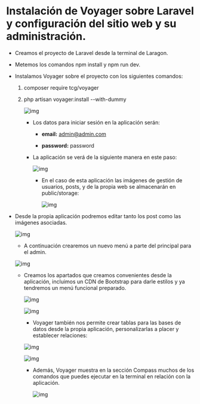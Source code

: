 # **Instalación de Voyager sobre Laravel y configuración del sitio web y su administración.**

- Creamos el proyecto de Laravel desde la terminal de Laragon.

- Metemos los comandos npm install y npm run dev.

- Instalamos Voyager sobre el proyecto con los siguientes comandos:

  1. composer require tcg/voyager

  2. php artisan voyager:install --with-dummy

     ![img](https://lh5.googleusercontent.com/ObLKCdYmWFgbv2Rz6jUcSVWLNelMYk7qv9NB1tRXkyQlKslPxj0oz90l2INzKkoWXa7WiagyNvuwzzbvqnZY3O-Y2DqBJRDwKdsFGUUmw1UjlvjsrwePg9dm4gBUo4oWhn_GAdS3vXNSN88-8w)

     

     - Los datos para iniciar sesión en la aplicación serán: 

       - **email:** admin@admin.com 

       - **password:** password

         

     - La aplicación se verá de la siguiente manera en este paso: 

       

       ![img](https://lh4.googleusercontent.com/6VAVHjzbOXFi3mvMz9PHXQSFDWZjNkgDWjhISS87pKns44NY20OASUNnbNsnKQnUX8p6X155p-KV_gciEGyTlNeVyTdF3aA95EvhiHN3v0f4T7SO3SXZ2vMKijjZiPAeuXmkiqiD7nQk4H_jXA)

       

       - En el caso de esta aplicación las imágenes de gestión de usuarios, posts, y de la propia web se almacenarán en public/storage:

         ![img](https://lh6.googleusercontent.com/Jn-mK7eaqveWDf5xbzvOBxt-gNMX-2dmjBcCEt5159JBiIObNGwwo2cG-3D5VdkJ902Wugvel9CHLN36C7acmj6E5gaWGXrKsjs8_cy9YKpigixU15BgQaq3zpzvr8am-0p6IoHw7NQEZV7UtQ)



- Desde la propia aplicación podremos editar tanto los post como las imágenes asociadas.

  

  ![img](https://lh5.googleusercontent.com/hTyAEJPc1ihngFU1p5c0aF1iiNA1AIFo0v2Xeru6VPwPI4KCEm2MfzMqNReqTm1SsW0rqsW_BNJImQgDSowN83Aa714Edo6HHLTzHH7Jn9VsoYFqlXYT93OSlICaSJKA23PrhWym_XwYy4O-QA)

  

  - A continuación crearemos un nuevo menú a parte del principal para el admin.

  

  ![img](https://lh3.googleusercontent.com/yV2jTerZI99qjt4ceAeTDIb6nQiACaUVcCyCEeBnSYG4DrEhX5ts9-5NVMqA8e2wQNs1G23-AUiEWZHGuRLc1mvs1KWciRQzMy039zcIez2HkB28OdMyhOESnYuH6YfqrX1KZ0jJBb-lCQQROg)

  

  - Creamos los apartados que creamos convenientes desde la aplicación, incluimos un CDN de Bootstrap para darle estilos y ya tendremos un menú funcional preparado.

    

    ![img](https://lh4.googleusercontent.com/Hj_L00s-jeFw7ZaryUX1XYMWk8v9bNNYXG3yzF3f8ZC-Ts-WnGrAPtYRd51JQK1RE-aIqEKAgc0BqFbseKZ1mDTPb_ordw6z1M0zq7uLaifurE95nYTHFPt82WCt8R3aTXLCy2QkOpcfpM5MiA)

    

    ![img](https://lh4.googleusercontent.com/kru-__c-D4F2HJ13PS7itNKTffCjjlrVfHbyj9k0bwZuuMx7fCieqFQyBuULnQMOl00Y5wV2L_AWLUP6m64xgCOLfQnrFncomTFtdWY7o2N88TPdO4McaqCM0iFGHJe22ty9FAQTrs_PKH2wrw)

    

    - Voyager también nos permite crear tablas para las bases de datos desde la propia aplicación, personalizarlas a placer y establecer relaciones:

    

    ![img](https://lh4.googleusercontent.com/Qf6-R-Aon2aqZtxeJfZ-T35r8ZMdtFsZ27lOhQVO0zA-2Zg0kt1T72izZajLelLtUhxwWIbeNq2tVeWsxVCQhETrxeWCvMP7pMFloa_QYnY6mwTa7Gw1xrFjIuScQlssQZWfTgvhm0raOieIoA)

    

    ![img](https://lh6.googleusercontent.com/k_ei4eHjTU1o8Z7FZA2GCN0nzPMoHwNW0eqJHyc6aN1rC0ChP38hcVUbhh_Qdv6vSkCRFdAyuJg4-3BD6yVaZct7GCiEgMYYV4kvF0ZbG4l2LZxqj0lDWU2uN5L9az2eTJ6L6wFB7WK6gDr8lw)

    

    - Además, Voyager muestra en la sección Compass muchos de los comandos que puedes ejecutar en la terminal en relación con la aplicación.

      

      ![img](https://lh4.googleusercontent.com/Kb23UgK0BH1OpS82qYaEwgM-05GhzDkiIjdf3qOQqRb5_jY8H78DQ9Oj0mqTcLhpiYQGnLCrlfl1XWm6MGmwXXxWHXxedkuUyt1LU4WKbvje15pBcw0SIaPc05ZCledLDIhzbQnZv09RDRUIBA)